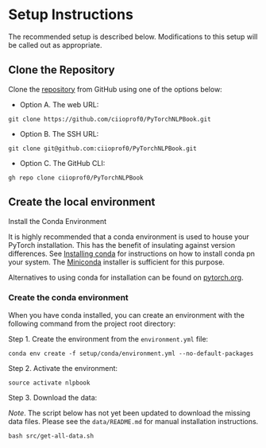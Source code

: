 # Setup Instructions

The recommended setup is described below. Modifications to this setup will be called out as appropriate.

## Clone the Repository

Clone the [repository](https://github.com/ciioprof0/PyTorchNLPBook) from GitHub using one of the options below:

- Option A. The web URL:

```{bash}
git clone https://github.com/ciioprof0/PyTorchNLPBook.git
```

- Option B. The SSH URL:

```{bash}
git clone git@github.com:ciioprof0/PyTorchNLPBook.git
```

- Option C. The GitHub CLI:

```{bash}
gh repo clone ciioprof0/PyTorchNLPBook
```

## Create the local environment

Install the Conda Environment

It is highly recommended that a conda environment is used to house your PyTorch installation. This has the benefit of insulating against version differences. See [Installing conda](https://docs.conda.io/projects/conda/en/latest/user-guide/install/index.html) for instructions on how to install conda pn your system. The [Miniconda](https://docs.anaconda.com/miniconda/) installer is sufficient for this purpose.

Alternatives to using conda for installation can be found on [pytorch.org](https://pytorch.org).

### Create the conda environment

When you have conda installed, you can create an environment with the following command from the project root directory:

Step 1. Create the environment from the `environment.yml` file:

```{bash}
conda env create -f setup/conda/environment.yml --no-default-packages
```

Step 2. Activate the environment:

```{bash}
source activate nlpbook
```

Step 3. Download the data:

_Note_. The script below has not yet been updated to download the missing data files. Please see the `data/README.md` for manual installation instructions.

```{bash}
bash src/get-all-data.sh
```